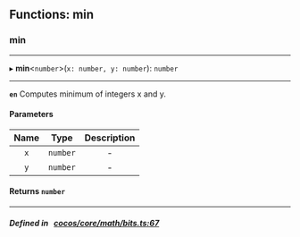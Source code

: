 ## Functions: min

### min


___
▸ **min**<`number`\>(`x: number, y: number`): `number`
___


**`en`** Computes minimum of integers x and y.



#### Parameters

| Name | Type | Description |
| :------: | :------: | :------: |
| `x` | `number` | - |
| `y` | `number` | - |

#### Returns `number` 
___


##### Defined in &nbsp;   [cocos/core/math/bits.ts:67](https://github.com/cocos-creator/engine/blob/c7bf6b8a9/cocos/core/math/bits.ts#L67)&nbsp;
